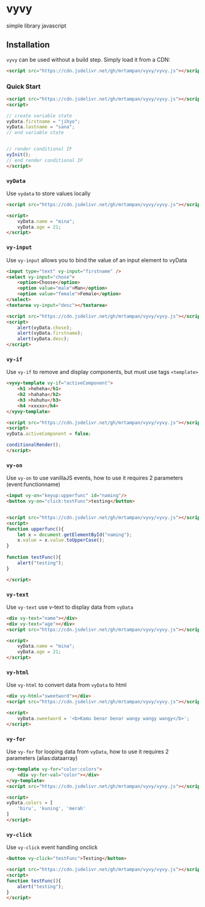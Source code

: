 # vyvy

simple library javascript


## Installation

`vyvy` can be used without a build step. Simply load it from a CDN:

```html
<script src="https://cdn.jsdelivr.net/gh/mrtampan/vyvy/vyvy.js"></script>
```


### Quick Start

```html
<script src="https://cdn.jsdelivr.net/gh/mrtampan/vyvy/vyvy.js"></script>
<script>

// create variable state
vyData.firstname = "jihyo";
vyData.lastname = "sana";
// end variable state


// render conditional IF
vyInit();
// end render conditional IF
</script>
```


### `vyData`

Use `vydata` to store values locally

```html
<script src="https://cdn.jsdelivr.net/gh/mrtampan/vyvy/vyvy.js"></script>

<script>
    vyData.name = "mina";
    vyData.age = 21;
</script>
```

### `vy-input`

Use `vy-input` allows you to bind the value of an input element to vyData

```html
<input type="text" vy-input="firstname" />
<select vy-input="chose">
    <option>Choose</option>
    <option value="male">Man</option>
    <option value="female">Female</option>
</select>
<textarea vy-input="desc"></textarea>

<script src="https://cdn.jsdelivr.net/gh/mrtampan/vyvy/vyvy.js"></script>
<script>
    alert(vyData.chose);
    alert(vyData.firstname);
    alert(vyData.desc);
</script>
```


### `vy-if`

Use `vy-if` to remove and display components, but must use tags `<template>`

```html
<vyvy-template vy-if="activeComponent">
    <h1 >heheha</h1>
    <h2 >hahaha</h2>
    <h3 >huhuhu</h3>
    <h4 >xxxxx</h4>
</vyvy-template>

<script src="https://cdn.jsdelivr.net/gh/mrtampan/vyvy/vyvy.js"></script>
<script>
vyData.activeComponent = false;

conditionalRender();
</script>
```

### `vy-on`

Use `vy-on` to use vanillaJS events, how to use it requires 2 parameters (event:functionname)

```html
<input vy-on="keyup:upperfunc" id="naming"/>
<button vy-on="click:testFunc">testing</button>


<script src="https://cdn.jsdelivr.net/gh/mrtampan/vyvy/vyvy.js"></script>
<script>
function upperfunc(){
    let x = document.getElementById("naming");
    x.value = x.value.toUpperCase();
}
    
function testFunc(){
    alert("testing");
}

</script>
```

### `vy-text`

Use `vy-text` use v-text to display data from `vyData`

```html
<div vy-text="name"></div>
<div vy-text="age"></div>
<script src="https://cdn.jsdelivr.net/gh/mrtampan/vyvy/vyvy.js"></script>

<script>
    vyData.name = "mina";
    vyData.age = 21;
</script>
```

### `vy-html`

Use `vy-html` to convert data from `vyData` to html

```html
<div vy-html="sweetword"></div>
<script src="https://cdn.jsdelivr.net/gh/mrtampan/vyvy/vyvy.js"></script>

<script>
    vyData.sweetword = '<b>Kamu benar benar wangy wangy wangy</b>';
</script>
```

### `vy-for`

Use `vy-for` for looping data from `vyData`, how to use it requires 2 parameters (alias:dataarray)

```html
<vy-template vy-for="color:colors">
    <div vy-for-val="color"></div>
</vy-template>
<script src="https://cdn.jsdelivr.net/gh/mrtampan/vyvy/vyvy.js"></script>

<script>
vyData.colors = [
    'biru', 'kuning', 'merah'
]
</script>
```


### `vy-click`

Use `vy-click` event handling onclick

```html
<button vy-click="testFunc">Testing</button>

<script src="https://cdn.jsdelivr.net/gh/mrtampan/vyvy/vyvy.js"></script>
<script>
function testFunc(){
    alert("testing");
}
</script>
```
